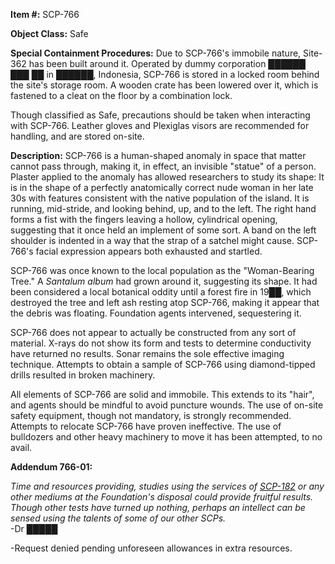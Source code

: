 **Item #:** SCP-766

**Object Class:** Safe

**Special Containment Procedures:** Due to SCP-766's immobile nature, Site-362 has been built around it. Operated by dummy corporation ██████ ███ ██ in ██████, Indonesia, SCP-766 is stored in a locked room behind the site's storage room. A wooden crate has been lowered over it, which is fastened to a cleat on the floor by a combination lock.

Though classified as Safe, precautions should be taken when interacting with SCP-766. Leather gloves and Plexiglas visors are recommended for handling, and are stored on-site.

**Description:** SCP-766 is a human-shaped anomaly in space that matter cannot pass through, making it, in effect, an invisible "statue" of a person. Plaster applied to the anomaly has allowed researchers to study its shape: It is in the shape of a perfectly anatomically correct nude woman in her late 30s with features consistent with the native population of the island. It is running, mid-stride, and looking behind, up, and to the left. The right hand forms a fist with the fingers leaving a hollow, cylindrical opening, suggesting that it once held an implement of some sort. A band on the left shoulder is indented in a way that the strap of a satchel might cause. SCP-766's facial expression appears both exhausted and startled.

SCP-766 was once known to the local population as the "Woman-Bearing Tree." A _Santalum album_ had grown around it, suggesting its shape. It had been considered a local botanical oddity until a forest fire in 19██, which destroyed the tree and left ash resting atop SCP-766, making it appear that the debris was floating. Foundation agents intervened, sequestering it.

SCP-766 does not appear to actually be constructed from any sort of material. X-rays do not show its form and tests to determine conductivity have returned no results. Sonar remains the sole effective imaging technique. Attempts to obtain a sample of SCP-766 using diamond-tipped drills resulted in broken machinery.

All elements of SCP-766 are solid and immobile. This extends to its "hair", and agents should be mindful to avoid puncture wounds. The use of on-site safety equipment, though not mandatory, is strongly recommended. Attempts to relocate SCP-766 have proven ineffective. The use of bulldozers and other heavy machinery to move it has been attempted, to no avail.

**Addendum 766-01:**

_Time and resources providing, studies using the services of [SCP-182](/scp-182) or any other mediums at the Foundation's disposal could provide fruitful results. Though other tests have turned up nothing, perhaps an intellect can be sensed using the talents of some of our other SCPs._  
\-Dr █████

\-Request denied pending unforeseen allowances in extra resources.
